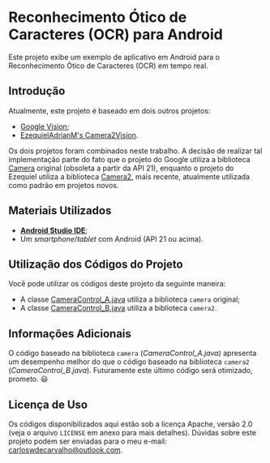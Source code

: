 # Reconhecimento Ótico de Caracteres (OCR) para Android

Este projeto exibe um exemplo de aplicativo em Android para o Reconhecimento Ótico de Caracteres (OCR) em tempo real.

## Introdução

Atualmente, este projeto é baseado em dois outros projetos:

 - [Google Vision](https://developers.google.com/vision/);
 - [EzequielAdrianM's Camera2Vision](https://github.com/EzequielAdrianM/Camera2Vision).

Os dois projetos foram combinados neste trabalho. A decisão de realizar tal implementação parte do fato que o projeto do Google utiliza a biblioteca [Camera](https://developer.android.com/reference/android/hardware/Camera.html) original (obsoleta a partir da API 21), enquanto o projeto do Ezequiel utiliza a biblioteca [Camera2](https://developer.android.com/reference/android/hardware/camera2/package-summary), mais recente, atualmente utilizada como padrão em projetos novos.

## Materiais Utilizados

 - [**Android Studio IDE**](https://developer.android.com/studio/);
 - Um _smartphone_/_tablet_ com Android (API 21 ou acima).

## Utilização dos Códigos do Projeto

Você pode utilizar os códigos deste projeto da seguinte maneira: 

 - A classe [CameraControl_A.java](app/src/main/java/com/carzuilha/ocr/control/CameraControl_A.java) utiliza a biblioteca `camera` original;
 - A classe [CameraControl_B.java](app/src/main/java/com/carzuilha/ocr/controlCameraControl_B.java) utiliza a biblioteca `camera2`.

## Informações Adicionais

O código baseado na biblioteca `camera` (_CameraControl_A.java_) apresenta um desempenho melhor do que o código baseado na biblioteca `camera2` (_CameraControl_B.java_). Futuramente este último código será otimizado, prometo. 😃 

## Licença de Uso

Os códigos disponibilizados aqui estão sob a licença Apache, versão 2.0 (veja o arquivo `LICENSE` em anexo para mais detalhes). Dúvidas sobre este projeto podem ser enviadas para o meu e-mail: carloswdecarvalho@outlook.com.

